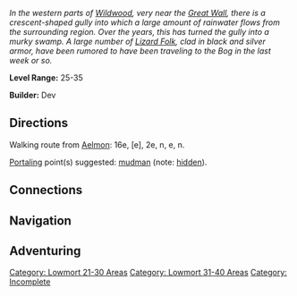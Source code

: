 *In the western parts of [Wildwood](:Category:_Wildwood.md "wikilink"),
very near the [Great
Wall](:Category:_Highways/Great_Wall.md "wikilink"), there is a
crescent-shaped gully into which a large amount of rainwater flows from
the surrounding region. Over the years, this has turned the gully into a
murky swamp. A large number of [Lizard Folk](Lizardmen.md "wikilink"),
clad in black and silver armor, have been rumored to have been traveling
to the Bog in the last week or so.*

**Level Range:** 25-35

**Builder:** Dev

## Directions

Walking route from [Aelmon](Aelmon.md "wikilink"): 16e, \[e\], 2e, n, e,
n.

[Portaling](Portal.md "wikilink") point(s) suggested:
[mudman](Mudman.md "wikilink") (note:
[hidden](Hide_Flag.md "wikilink")).

## Connections

## Navigation

## Adventuring

[Category: Lowmort 21-30
Areas](Category:_Lowmort_21-30_Areas "wikilink") [Category: Lowmort
31-40 Areas](Category:_Lowmort_31-40_Areas "wikilink") [Category:
Incomplete](Category:_Incomplete "wikilink")
